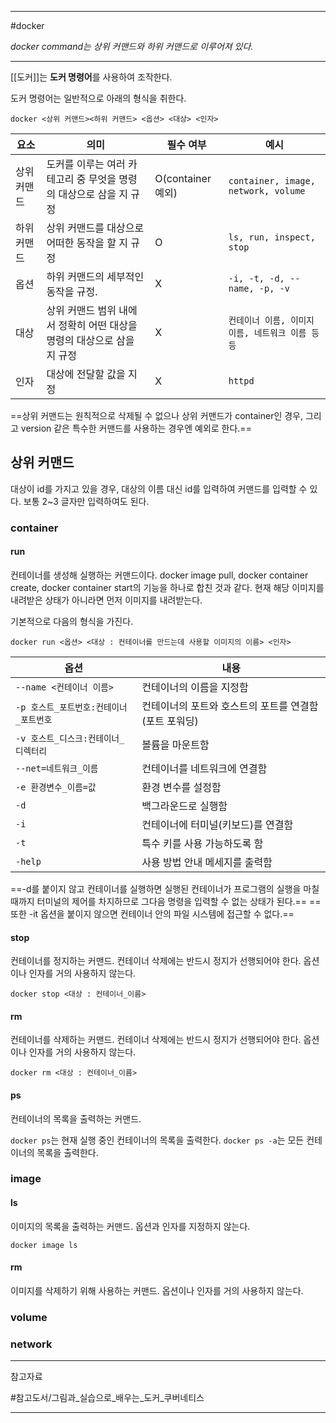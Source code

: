 
---

#docker

*docker command는 상위 커맨드와 하위 커맨드로 이루어져 있다.*

---

[[도커]]는 **도커 명령어**를 사용하여 조작한다.

도커 명령어는 일반적으로 아래의 형식을 취한다.

`docker <상위 커맨드><하위 커맨드> <옵션> <대상> <인자>`

| 요소        | 의미                                                                    | 필수 여부         | 예시                                           |
| ----------- | ----------------------------------------------------------------------- | ----------------- | ---------------------------------------------- |
| 상위 커맨드 | 도커를 이루는 여러 카테고리 중 무엇을 명령의 대상으로 삼을 지 규정      | O(container 예외) | `container, image, network, volume`             |
| 하위 커맨드 | 상위 커맨드를 대상으로 어떠한 동작을 할 지 규정                         | O                 | `ls, run, inspect, stop`                         |
| 옵션        | 하위 커맨드의 세부적인 동작을 규정.                                     | X                 | `-i, -t, -d, --name, -p, -v`                     |
| 대상        | 상위 커맨드 범위 내에서 정확히 어떤 대상을 명령의 대상으로 삼을 지 규정 | X                 | `컨테이너 이름, 이미지 이름, 네트워크 이름 등등` |
| 인자        | 대상에 전달할 값을 지정                                                 | X                 | `httpd`                                          |

==상위 커맨드는 원칙적으로 삭제될 수 없으나 상위 커맨드가 container인 경우, 그리고 version 같은 특수한 커맨드를 사용하는 경우엔 예외로 한다.==

## 상위 커맨드

대상이 id를 가지고 있을 경우, 대상의 이름 대신 id를 입력하여 커맨드를 입력할 수 있다.
보통 2~3 글자만 입력하여도 된다.

### container

#### run

컨테이너를 생성해 실행하는 커맨드이다. docker image pull, docker container create, docker container start의 기능을 하나로 합친 것과 같다. 현재 해당 이미지를 내려받은 상태가 아니라면 먼저 이미지를 내려받는다.

기본적으로 다음의 형식을 가진다.

`docker run <옵션> <대상 : 컨테이너를 만드는데 사용할 이미지의 이름> <인자>`

| 옵션                                   | 내용                                                  |
| -------------------------------------- | ----------------------------------------------------- |
| `--name <컨테이너 이름>`               | 컨테이너의 이름을 지정함                              |
| `-p 호스트_포트번호:컨테이너_포트번호` | 컨테이너의 포트와 호스트의 포트를 연결함(포트 포워딩) |
| `-v 호스트_디스크:컨테이너_디렉터리`   | 볼륨을 마운트함                                       |
| `--net=네트워크_이름`                  | 컨테이너를 네트워크에 연결함                          |
| `-e 환경변수_이름=값`                  | 환경 변수를 설정함                                    |
| `-d`                                   | 백그라운드로 실행함                                   |
| `-i`                                   | 컨테이너에 터미널(키보드)를 연결함                    |
| `-t`                                   | 특수 키를 사용 가능하도록 함                          |
| `-help`                                | 사용 방법 안내 메세지를 출력함                        |

==-d를 붙이지 않고 컨테이너를 실행하면 실행된 컨테이너가 프로그램의 실행을 마칠 때까지 터미널의 제어를 차지하므로 그다음 명령을 입력할 수 없는 상태가 된다.== 
==또한 -it 옵션을 붙이지 않으면 컨테이너 안의 파일 시스템에 접근할 수 없다.==

#### stop

컨테이너를 정지하는 커맨드. 컨테이너 삭제에는 반드시 정지가 선행되어야 한다.
옵션이나 인자를 거의 사용하지 않는다.

`docker stop <대상 : 컨테이너_이름>`

#### rm

컨테이너를 삭제하는 커맨드. 컨테이너 삭제에는 반드시 정지가 선행되어야 한다.
옵션이나 인자를 거의 사용하지 않는다.

`docker rm <대상 : 컨테이너_이름>`

#### ps

컨테이너의 목록을 출력하는 커맨드.

`docker ps`는 현재 실행 중인 컨테이너의 목록을 출력한다.
`docker ps -a`는 모든 컨테이너의 목록을 출력한다.

### image



#### ls

이미지의 목록을 출력하는 커맨드.
옵션과 인자를 지정하지 않는다.

`docker image ls`

#### rm

이미지를 삭제하기 위해 사용하는 커맨드.
옵션이나 인자를 거의 사용하지 않는다.



### volume



### network

---

참고자료

#참고도서/그림과_실습으로_배우는_도커_쿠버네티스 

---